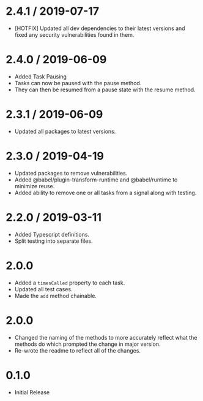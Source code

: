 2.4.1 / 2019-07-17
==================
* [HOTFIX] Updated all dev dependencies to their latest versions and fixed any security vulnerabilities found in them.

2.4.0 / 2019-06-09
==================
* Added Task Pausing
* Tasks can now be paused with the pause method.
* They can then be resumed from a pause state with the resume method.

2.3.1 / 2019-06-09
==================
* Updated all packages to latest versions.

2.3.0 / 2019-04-19
==================
* Updated packages to remove vulnerabilities.
* Added @babel/plugin-transform-runtime and @babel/runtime to minimize reuse.
* Added ability to remove one or all tasks from a signal along with testing.

2.2.0 / 2019-03-11
==================
* Added Typescript definitions.
* Split testing into separate files.

2.0.0
==================
* Added a `timesCalled` property to each task.
* Updated all test cases.
* Made the `add` method chainable.

2.0.0
==================
* Changed the naming of the methods to more accurately reflect what the methods do which prompted the change in major version.
* Re-wrote the readme to reflect all of the changes.

0.1.0
==================
* Initial Release

